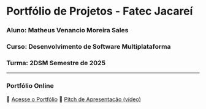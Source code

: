 # Portfólio de Projetos - Fatec Jacareí
### Aluno: Matheus Venancio Moreira Sales
### Curso: Desenvolvimento de Software Multiplataforma
### Turma: 2DSM Semestre de 2025
 
---

### Portfólio Online  
🔗 [Acesse o Portfólio](https://matheussales95.github.io/Portfolio-2DSM/)
🎤 [Pitch de Apresentação (vídeo)](assets/images/MicrosoftTeams-video.mp4)
